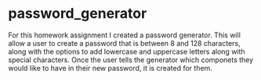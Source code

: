 # password_generator

For this homework assignment I created a password generator. This will allow a user to create a password that is between 8 and 128 characters, along with the options to add lowercase and uppercase letters along with special characters. Once the user tells the generator which componets they would like to have in their new password, it is created for them.
